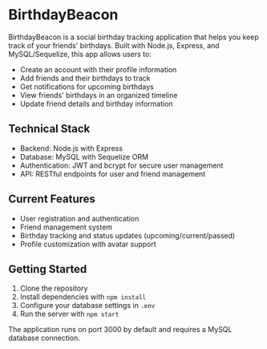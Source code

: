 # BirthdayBeacon
BirthdayBeacon is a social birthday tracking application that helps you keep track of your friends' birthdays. Built with Node.js, Express, and MySQL/Sequelize, this app allows users to:

- Create an account with their profile information
- Add friends and their birthdays to track
- Get notifications for upcoming birthdays
- View friends' birthdays in an organized timeline
- Update friend details and birthday information

## Technical Stack

- Backend: Node.js with Express
- Database: MySQL with Sequelize ORM
- Authentication: JWT and bcrypt for secure user management
- API: RESTful endpoints for user and friend management

## Current Features

- User registration and authentication
- Friend management system
- Birthday tracking and status updates (upcoming/current/passed)
- Profile customization with avatar support

## Getting Started

1. Clone the repository
2. Install dependencies with `npm install`
3. Configure your database settings in `.env`
4. Run the server with `npm start`

The application runs on port 3000 by default and requires a MySQL database connection.
